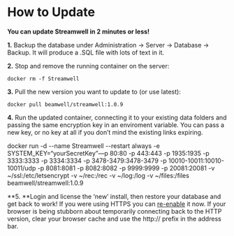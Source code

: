 # How to Update

**You can update Streamwell in 2 minutes or less!**

**1.** Backup the database under Administration -> Server -> Database -> Backup. It will produce a .SQL file with lots of text in it.

**2.** Stop and remove the running container on the server:

`docker rm -f Streamwell`

**3.** Pull the new version you want to update to (or use latest):

`docker pull beamwell/streamwell:1.0.9`

**4.** Run the updated container, connecting it to your existing data folders and passing the same encryption key in an enviroment variable. You can pass a new key, or no key at all if you don’t mind the existing links expiring.

docker run -d --name Streamwell --restart always -e SYSTEM\_KEY=“yourSecretKey”—p 80:80 -p 443:443 -p 1935:1935 -p 3333:3333 -p 3334:3334 -p 3478-3479:3478-3479 -p 10010-10011:10010-10011/udp -p 8081:8081 -p 8082:8082 -p 9999:9999 -p 20081:20081 -v \~/ssl:/etc/letsencrypt -v \~/rec:/rec -v \~/log:/log -v \~/files:/files beamwell/streamwell:1.0.9

**5. **Login and license the ‘new’ install, then restore your database and get back to work! If you were using HTTPS you can [re-enable](../getting-started/hello-outside-world.md) it now. If your browser is being stubborn about temporarily connecting back to the HTTP version, clear your browser cache and use the http:// prefix in the address bar.
